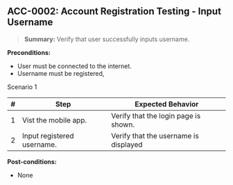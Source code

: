 ## **ACC-0002:** Account Registration Testing - Input Username

> **Summary:** Verify that user successfully inputs username. <br>

**Preconditions:**

- User must be connected to the internet.
- Username must be registered,

Scenario 1

| \#  | Step                       | Expected Behavior                     |
| --- | -------------------------- | ------------------------------------- |
| 1   | Vist the mobile app.       | Verify that the login page is shown.  |
| 2   | Input registered username. | Verify that the username is displayed |

**Post-conditions:**

- None
